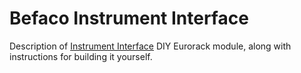 # Befaco Instrument Interface
Description of [Instrument Interface](https://www.befaco.org/en/instrument-interface/) DIY
Eurorack module, along with instructions for building it yourself.

